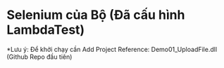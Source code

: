 # Selenium của Bộ (Đã cấu hình LambdaTest)
*Lưu ý: Để khởi chạy cần Add Project Reference: Demo01_UploadFile.dll (Github Repo đầu tiên)
